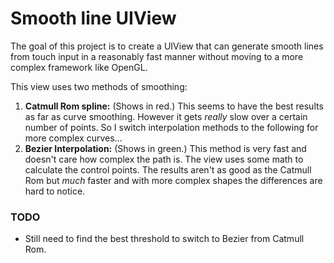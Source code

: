 Smooth line UIView
====================

The goal of this project is to create a UIView that can generate smooth lines from touch input in a reasonably fast manner without moving to a more complex framework like OpenGL. 

This view uses two methods of smoothing:

1. **Catmull Rom spline:** (Shows in red.) This seems to have the best results as far as curve smoothing. However it gets _really_ slow over a certain number of points. So I switch interpolation methods to the following for more complex curves…
2. **Bezier Interpolation:** (Shows in green.) This method is very fast and doesn't care how complex the path is. The view uses some math to calculate the control points. The results aren't as good as the Catmull Rom but _much_ faster and with more complex shapes the differences are hard to notice.

### TODO

* Still need to find the best threshold to switch to Bezier from Catmull Rom.

